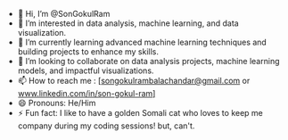 - 👋 Hi, I’m @SonGokulRam
- 👀 I’m interested in data analysis, machine learning, and data visualization.
- 🌱 I’m currently learning advanced machine learning techniques and building projects to enhance my skills.
- 💞️ I’m looking to collaborate on data analysis projects, machine learning models, and impactful visualizations.
- 📫 How to reach me : [songokulrambalachandar@gmail.com or www.linkedin.com/in/son-gokul-ram]
- 😄 Pronouns: He/Him
- ⚡ Fun fact: I like to have a golden Somali cat who loves to keep me company during my coding sessions! but, can't.

<!---
SonGokulRam/SonGokulRam is a ✨ special ✨ repository because its `README.md` (this file) appears on your GitHub profile.
You can click the Preview link to take a look at your changes.
--->
